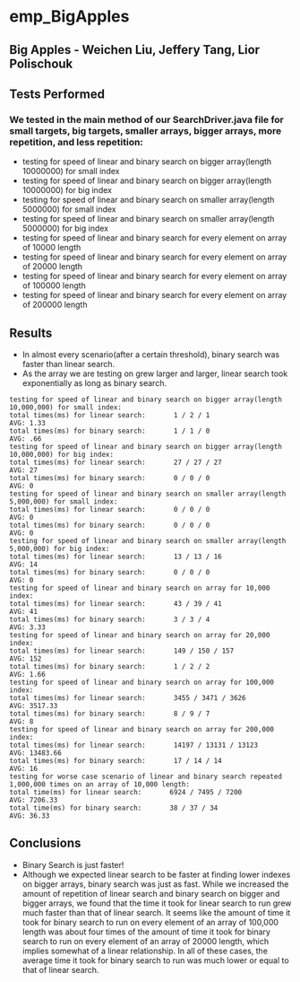 # emp_BigApples

## Big Apples - Weichen Liu, Jeffery Tang, Lior Polischouk

## Tests Performed
### We tested in the main method of our SearchDriver.java file for small targets, big targets, smaller arrays, bigger arrays, more repetition, and less repetition:
* testing for speed of linear and binary search on bigger array(length 10000000) for small index
* testing for speed of linear and binary search on bigger array(length 10000000) for big index
* testing for speed of linear and binary search on smaller array(length 5000000) for small index
* testing for speed of linear and binary search on smaller array(length 5000000) for big index
* testing for speed of linear and binary search for every element on array of 10000 length
* testing for speed of linear and binary search for every element on array of 20000 length
* testing for speed of linear and binary search for every element on array of 100000 length
* testing for speed of linear and binary search for every element on array of 200000 length

## Results
* In almost every scenario(after a certain threshold), binary search was faster than linear search.
* As the array we are testing on grew larger and larger, linear search took exponentially as long as binary search.

```
testing for speed of linear and binary search on bigger array(length 10,000,000) for small index:
total times(ms) for linear search:       1 / 2 / 1                 AVG: 1.33
total times(ms) for binary search:       1 / 1 / 0                 AVG: .66
testing for speed of linear and binary search on bigger array(length 10,000,000) for big index:
total times(ms) for linear search:       27 / 27 / 27              AVG: 27
total times(ms) for binary search:       0 / 0 / 0                 AVG: 0
testing for speed of linear and binary search on smaller array(length 5,000,000) for small index:
total times(ms) for linear search:       0 / 0 / 0                 AVG: 0
total times(ms) for binary search:       0 / 0 / 0                 AVG: 0
testing for speed of linear and binary search on smaller array(length 5,000,000) for big index:
total times(ms) for linear search:       13 / 13 / 16              AVG: 14
total times(ms) for binary search:       0 / 0 / 0                 AVG: 0
testing for speed of linear and binary search on array for 10,000 index:
total times(ms) for linear search:       43 / 39 / 41              AVG: 41
total times(ms) for binary search:       3 / 3 / 4                 AVG: 3.33
testing for speed of linear and binary search on array for 20,000 index:
total times(ms) for linear search:       149 / 150 / 157           AVG: 152
total times(ms) for binary search:       1 / 2 / 2                 AVG: 1.66
testing for speed of linear and binary search on array for 100,000 index:
total times(ms) for linear search:       3455 / 3471 / 3626        AVG: 3517.33
total times(ms) for binary search:       8 / 9 / 7                 AVG: 8
testing for speed of linear and binary search on array for 200,000 index:
total times(ms) for linear search:       14197 / 13131 / 13123     AVG: 13483.66
total times(ms) for binary search:       17 / 14 / 14              AVG: 16
testing for worse case scenario of linear and binary search repeated 1,000,000 times on an array of 10,000 length:
total time(ms) for linear search:       6924 / 7495 / 7200         AVG: 7206.33
total time(ms) for binary search:       38 / 37 / 34               AVG: 36.33
```

## Conclusions
* Binary Search is just faster!
* Although we expected linear search to be faster at finding lower indexes on bigger arrays, binary search was just as fast. While we increased the amount of repetition of linear search and binary search on bigger and bigger arrays, we found that the time it took for linear search to run grew much faster than that of linear search. It seems like the amount of time it took for binary search to run on every element of an array of 100,000 length was about four times of the amount of time it took for binary search to run on every element of an array of 20000 length, which implies somewhat of a linear relationship. In all of these cases, the average time it took for binary search to run was much lower or equal to that of linear search. 
